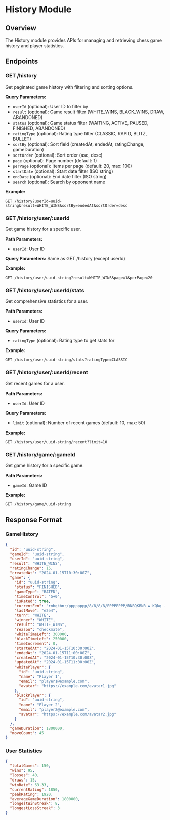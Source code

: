 # History Module

## Overview
The History module provides APIs for managing and retrieving chess game history and player statistics.

## Endpoints

### GET /history
Get paginated game history with filtering and sorting options.

**Query Parameters:**
- `userId` (optional): User ID to filter by
- `result` (optional): Game result filter (WHITE_WINS, BLACK_WINS, DRAW, ABANDONED)
- `status` (optional): Game status filter (WAITING, ACTIVE, PAUSED, FINISHED, ABANDONED)
- `ratingType` (optional): Rating type filter (CLASSIC, RAPID, BLITZ, BULLET)
- `sortBy` (optional): Sort field (createdAt, endedAt, ratingChange, gameDuration)
- `sortOrder` (optional): Sort order (asc, desc)
- `page` (optional): Page number (default: 1)
- `perPage` (optional): Items per page (default: 20, max: 100)
- `startDate` (optional): Start date filter (ISO string)
- `endDate` (optional): End date filter (ISO string)
- `search` (optional): Search by opponent name

**Example:**
```
GET /history?userId=uuid-string&result=WHITE_WINS&sortBy=endedAt&sortOrder=desc
```

### GET /history/user/:userId
Get game history for a specific user.

**Path Parameters:**
- `userId`: User ID

**Query Parameters:** Same as GET /history (except userId)

**Example:**
```
GET /history/user/uuid-string?result=WHITE_WINS&page=1&perPage=20
```

### GET /history/user/:userId/stats
Get comprehensive statistics for a user.

**Path Parameters:**
- `userId`: User ID

**Query Parameters:**
- `ratingType` (optional): Rating type to get stats for

**Example:**
```
GET /history/user/uuid-string/stats?ratingType=CLASSIC
```

### GET /history/user/:userId/recent
Get recent games for a user.

**Path Parameters:**
- `userId`: User ID

**Query Parameters:**
- `limit` (optional): Number of recent games (default: 10, max: 50)

**Example:**
```
GET /history/user/uuid-string/recent?limit=10
```

### GET /history/game/:gameId
Get game history for a specific game.

**Path Parameters:**
- `gameId`: Game ID

**Example:**
```
GET /history/game/uuid-string
```

## Response Format

### GameHistory
```json
{
  "id": "uuid-string",
  "gameId": "uuid-string",
  "userId": "uuid-string",
  "result": "WHITE_WINS",
  "ratingChange": 15,
  "createdAt": "2024-01-15T10:30:00Z",
  "game": {
    "id": "uuid-string",
    "status": "FINISHED",
    "gameType": "RATED",
    "timeControl": "5+0",
    "isRated": true,
    "currentFen": "rnbqkbnr/pppppppp/8/8/8/8/PPPPPPPP/RNBQKBNR w KQkq - 0 1",
    "lastMove": "e2e4",
    "turn": "WHITE",
    "winner": "WHITE",
    "result": "WHITE_WINS",
    "reason": "checkmate",
    "whiteTimeLeft": 300000,
    "blackTimeLeft": 250000,
    "timeIncrement": 0,
    "startedAt": "2024-01-15T10:30:00Z",
    "endedAt": "2024-01-15T11:00:00Z",
    "createdAt": "2024-01-15T10:30:00Z",
    "updatedAt": "2024-01-15T11:00:00Z",
    "whitePlayer": {
      "id": "uuid-string",
      "name": "Player 1",
      "email": "player1@example.com",
      "avatar": "https://example.com/avatar1.jpg"
    },
    "blackPlayer": {
      "id": "uuid-string",
      "name": "Player 2",
      "email": "player2@example.com",
      "avatar": "https://example.com/avatar2.jpg"
    }
  },
  "gameDuration": 1800000,
  "moveCount": 45
}
```

### User Statistics
```json
{
  "totalGames": 150,
  "wins": 95,
  "losses": 40,
  "draws": 15,
  "winRate": 63.33,
  "currentRating": 1850,
  "peakRating": 1920,
  "averageGameDuration": 1800000,
  "longestWinStreak": 8,
  "longestLossStreak": 3
}
```
